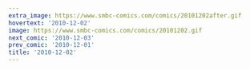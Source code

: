 ```yaml
---
extra_image: https://www.smbc-comics.com/comics/20101202after.gif
hovertext: '2010-12-02'
image: https://www.smbc-comics.com/comics/20101202.gif
next_comic: '2010-12-03'
prev_comic: '2010-12-01'
title: '2010-12-02'
---
```


